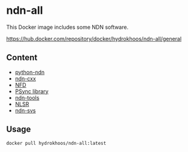 # ndn-all
This Docker image includes some NDN software.

https://hub.docker.com/repository/docker/hydrokhoos/ndn-all/general

## Content
- [python-ndn](https://github.com/named-data/python-ndn)
- [ndn-cxx](https://github.com/named-data/ndn-cxx)
- [NFD](https://github.com/named-data/NFD)
- [PSync library](https://github.com/named-data/PSync)
- [ndn-tools](https://github.com/named-data/ndn-tools)
- [NLSR](https://github.com/named-data/NLSR)
- [ndn-svs](https://github.com/named-data/ndn-svs)

## Usage
```bash
docker pull hydrokhoos/ndn-all:latest
```
